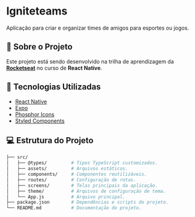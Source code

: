 # Igniteteams

Aplicação para criar e organizar times de amigos para esportes ou jogos.

## 📱 Sobre o Projeto

Este projeto está sendo desenvolvido na trilha de aprendizagem da [**Rocketseat**](https://www.rocketseat.com.br/formacao/react-native) no curso de **React Native**.

## 🚀 Tecnologias Utilizadas

- [React Native](https://reactnative.dev/)
- [Expo](https://expo.dev/)
- [Phosphor Icons](https://phosphoricons.com/)
- [Styled Components](https://styled-components.com/)

## 💻 Estrutura do Projeto

```bash
├── src/
│   ├── @types/         # Tipos TypeScript customizados.
│   ├── assets/         # Arquivos estáticos.
│   ├── components/     # Componentes reutilizáveis.
│   ├── routes/         # Configuração de rotas.
│   ├── screens/        # Telas principais da aplicação.
│   ├── theme/          # Arquivos de configuração de tema.
│   └── App.js          # Arquivo principal.
├── package.json        # Dependências e scripts do projeto.
└── README.md           # Documentação do projeto.
